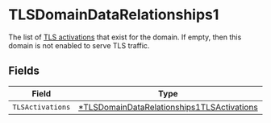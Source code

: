 # TLSDomainDataRelationships1

The list of [TLS activations](#tls_activations) that exist for the domain. If empty, then this domain is not enabled to serve TLS traffic.


## Fields

| Field                                                                                                          | Type                                                                                                           | Required                                                                                                       | Description                                                                                                    |
| -------------------------------------------------------------------------------------------------------------- | -------------------------------------------------------------------------------------------------------------- | -------------------------------------------------------------------------------------------------------------- | -------------------------------------------------------------------------------------------------------------- |
| `TLSActivations`                                                                                               | [*TLSDomainDataRelationships1TLSActivations](../../models/shared/tlsdomaindatarelationships1tlsactivations.md) | :heavy_minus_sign:                                                                                             | N/A                                                                                                            |